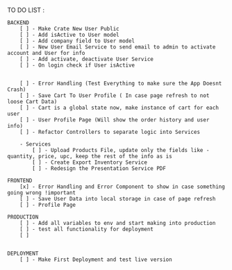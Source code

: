 TO DO LIST :

    BACKEND
        [ ] - Make Crate New User Public
        [ ] - Add isActive to User model
        [ ] - Add company field to User model
        [ ] - New User Email Service to send email to admin to activate account and User for info
        [ ] - Add activate, deactivate User Service
        [ ] - On login check if User isActive


        [ ] - Error Handling (Test Everything to make sure the App Doesnt Crash)
        [ ] - Save Cart To User Profile ( In case page refresh to not loose Cart Data)
        [ ] - Cart is a global state now, make instance of cart for each user
        [ ] - User Profile Page (Will show the order history and user info)
        [ ] - Refactor Controllers to separate logic into Services 

        - Services
            [ ] - Upload Products File, update only the fields like - quantity, price, upc, keep the rest of the info as is
            [ ] - Create Export Inventory Service
            [ ] - Redesign the Presentation Service PDF

    FRONTEND
        [x] - Error Handling and Error Component to show in case something going wrong !important
        [ ] - Save User Data into local storage in case of page refresh
        [ ] - Profile Page

    PRODUCTION
        [ ] - Add all variables to env and start making into production
        [ ] - test all functionality for deployment
        [ ]


    DEPLOYMENT
        [ ] - Make First Deployment and test live version
